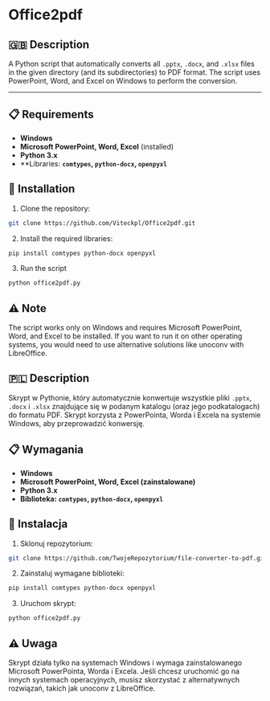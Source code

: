 # Office2pdf

## 🇬🇧 Description

A Python script that automatically converts all `.pptx`, `.docx`, and `.xlsx` files in the given directory (and its subdirectories) to PDF format. The script uses PowerPoint, Word, and Excel on Windows to perform the conversion.

---

## 📋 Requirements

- **Windows**
- **Microsoft PowerPoint, Word, Excel** (installed)
- **Python 3.x**
- **Libraries: **`comtypes`, `python-docx`, `openpyxl`**

## 🔧 Installation

1. Clone the repository:

```bash
git clone https://github.com/Viteckpl/Office2pdf.git
```

2. Install the required libraries:

```bash
pip install comtypes python-docx openpyxl
```

3. Run the script

```bash
python office2pdf.py
```

## ⚠️ Note

The script works only on Windows and requires Microsoft PowerPoint, Word, and Excel to be installed. If you want to run it on other operating systems, you would need to use alternative solutions like unoconv with LibreOffice.

## 🇵🇱 Description

Skrypt w Pythonie, który automatycznie konwertuje wszystkie pliki `.pptx`, `.docx` i `.xlsx` znajdujące się w podanym katalogu (oraz jego podkatalogach) do formatu PDF. Skrypt korzysta z PowerPointa, Worda i Excela na systemie Windows, aby przeprowadzić konwersję.

## 📋 Wymagania
- **Windows**
- **Microsoft PowerPoint, Word, Excel (zainstalowane)**
- **Python 3.x**
- **Biblioteka: `comtypes`, `python-docx`, `openpyxl`**

## 🔧 Instalacja
1. Sklonuj repozytorium:

```bash
git clone https://github.com/TwojeRepozytorium/file-converter-to-pdf.git
```

2. Zainstaluj wymagane biblioteki:

```bash
pip install comtypes python-docx openpyxl
```

3. Uruchom skrypt:

```bash
python office2pdf.py
```

## ⚠️ Uwaga
Skrypt działa tylko na systemach Windows i wymaga zainstalowanego Microsoft PowerPointa, Worda i Excela. Jeśli chcesz uruchomić go na innych systemach operacyjnych, musisz skorzystać z alternatywnych rozwiązań, takich jak unoconv z LibreOffice.